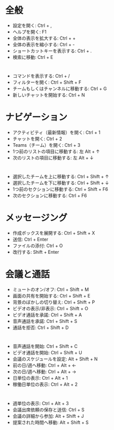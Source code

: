 ﻿# 全般
- 設定を開く: Ctrl + ,
- ヘルプを開く: F1
- 全体の表示を拡大する: Ctrl + +
- 全体の表示を縮小する: Ctrl + -
- ショートカットキーを表示する: Ctrl + .
- 検索に移動: Ctrl + E
# 
- コマンドを表示する: Ctrl + /
- フィルターを開く: Ctrl + Shift + F
- チームもしくはチャンネルに移動する: Ctrl + G
- 新しいチャットを開始する: Ctrl + N

# ナビゲーション
- アクティビティ（最新情報）を開く: Ctrl + 1
- チャットを開く: Ctrl + 2
- Teams（チーム）を開く: Ctrl + 3
- 1つ前のリストの項目に移動する: 左 Alt + ↑
- 次のリストの項目に移動する: 左 Alt + ↓
# 
- 選択したチームを上に移動する: Ctrl + Shift + ↑
- 選択したチームを下に移動する: Ctrl + Shift + ↓
- 1つ前のセクションに移動する: Ctrl + Shift + F6
- 次のセクションに移動する: Ctrl + F6

# メッセージング
- 作成ボックスを展開する: Ctrl + Shift + X
- 送信: Ctrl + Enter
- ファイルの添付: Ctrl + O
- 改行する: Shift + Enter

# 会議と通話
- ミュートのオン/オフ: Ctrl + Shift + M
- 画面の共有を開始する: Ctrl + Shift + E
- 背景のぼかしの切り替え: Ctrl + Shift + P
- ビデオの表示/非表示: Ctrl + Shift + O
- ビデオ通話を承諾: Ctrl + Shift + A
- 音声通話を承諾: Ctrl + Shift + S
- 通話を拒否: Ctrl + Shift + D
#  
- 音声通話を開始: Ctrl + Shift + C
- ビデオ通話を開始: Ctrl + Shift + U
- 会議のスケジュールを設定: Alt + Shift + N
- 前の日/週へ移動: Ctrl + Alt + ←
- 次の日/週へ移動: Ctrl + Alt + →
- 日単位の表示: Ctrl + Alt + 1
- 稼働日単位の表示: Ctrl + Alt + 2
#  
- 週単位の表示: Ctrl + Alt + 3
- 会議出席依頼の保存と送信: Ctrl + S
- 会議の詳細から参加: Alt + Shift + J
- 提案された時間へ移動: Alt + Shift + S
